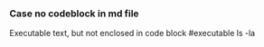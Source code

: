 ### Case no codeblock in md file
Executable text, but not enclosed in code block
#executable
ls -la
